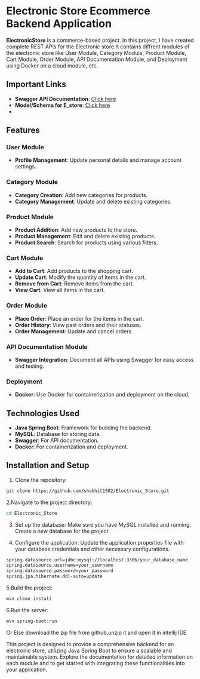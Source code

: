
# Electronic Store Ecommerce Backend Application

 **ElectronicStore** is a commerce-based project. In this project, I have created complete REST APIs for the Electronic store.It contains diffrent  modules of the electronic store like User Module, Category Module, Product Module, Cart Module, Order Module,  API Documentation Module, and Deployment using Docker on a cloud module, etc.


## Important Links
- **Swagger API Documentation**: [Click here](http://localhost:9095/swagger-ui/index.html##/)
- **Model/Schema for E_store**: [Click here](https://drive.google.com/file/d/1gPXZf5PzT2OYFCl9T5SjOrg_cW8CwfAc/view)
- 
## Features

### User Module
- **Profile Management**: Update personal details and manage account settings.

### Category Module
- **Category Creation**: Add new categories for products.
- **Category Management**: Update and delete existing categories.

### Product Module
- **Product Addition**: Add new products to the store.
- **Product Management**: Edit and delete existing products.
- **Product Search**: Search for products using various filters.

### Cart Module
- **Add to Cart**: Add products to the shopping cart.
- **Update Cart**: Modify the quantity of items in the cart.
- **Remove from Cart**: Remove items from the cart.
- **View Cart**: View all items in the cart.

### Order Module
- **Place Order**: Place an order for the items in the cart.
- **Order History**: View past orders and their statuses.
- **Order Management**: Update and cancel orders.


### API Documentation Module
- **Swagger Integration**: Document all APIs using Swagger for easy access and testing.

### Deployment
- **Docker**: Use Docker for containerization and deployment on the cloud.

## Technologies Used
- **Java Spring Boot**: Framework for building the backend.
- **MySQL**: Database for storing data.
- **Swagger**: For API documentation.
- **Docker**: For containerization and deployment.



## Installation and Setup

1. Clone the repository:

```bash
git clone https://github.com/shobhit1502/Electronic_Store.git
```

2.Navigate to the project directory:
```bash
cd Electronic_Store
```

3. Set up the database: Make sure you have MySQL installed and running. Create a new database for the project.
   
4. Configure the application: Update the application.properties file with your database credentials and other necessary configurations.
```bash
spring.datasource.url=jdbc:mysql://localhost:3306/your_database_name
spring.datasource.username=your_username
spring.datasource.password=your_password
spring.jpa.hibernate.ddl-auto=update

```
5.Build the project:
```bash
mvn clean install
```

6.Run the server:
```bash
mvn spring-boot:run
```

Or Else download the zip file from github,unzip it and open it in intellij IDE

This project is designed to provide a comprehensive backend for an electronic store, utilizing Java Spring Boot to ensure a scalable and maintainable system. Explore the documentation for detailed information on each module and to get started with integrating these functionalities into your application.




